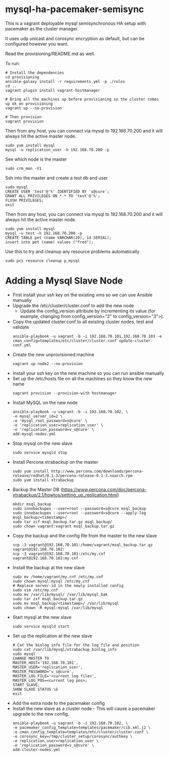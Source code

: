 # mysql-ha-pacemaker-semisync

This is a vagrant deployable mysql semisynchronous HA setup with pacemaker as the cluster manager.

It uses udp unicast and corosync encryption as default, but can be configured however you want. 

Read the provisioning/README.md as well.

To run:

    # Install the dependencies
    cd provisioning
    ansible-galaxy install -r requirements.yml -p ./roles
    cd ..
    vagrant plugin install vagrant-hostmanager
    
    # Bring all the machines up before provisioning so the cluster comes up ok on provisioning
    vagrant up --no-provision
        
    # Then provision
    vagrant provision
    
Then from any host, you can connect via mysql to 192.168.70.200 and it will always hit the active master node.
    
    sudo yum install mysql
    mysql -u replication_user -h 192.168.70.200 -p

See which node is the master

    sudo crm_mon -V1

Ssh into the master and create a test db and user
    
    sudo mysql 
    CREATE USER 'test'@'%' IDENTIFIED BY 's@cure';
    GRANT ALL PRIVILEGES ON *.* TO 'test'@'%';
    FLUSH PRIVILEGES;
    exit
    
Then from any host, you can connect via mysql to 192.168.70.200 and it will always hit the active master node.
    
    sudo yum install mysql
    mysql -u test -h 192.168.70.200 -p
    CREATE TABLE pet (name VARCHAR(20), id SERIAL);
    insert into pet (name) values ("fred");

Use this to try and cleanup any resource problems automatically

    sudo pcs resource cleanup p_mysql
    
# Adding a Mysql Slave Node
- First install your ssh key on the existing vms so we can use Ansible manually
- Upgrade the /etc/cluster/cluster.conf to add the new node 
  - Update the config_version attribute by incrementing its value (for example, changing from config_version="2" to config_version="3">).   
- Copy the updated cluster.conf to all existing cluster nodes, test and validate
  ```
  ansible-playbook -u vagrant -b -i 192.168.70.101,192.168.70.103 -e cman_config=templates/etc/cluster/cluster.conf update-cluster-conf.yml
  ```
- Create the new unprovisioned machine
  ```
  vagrant up node2 --no-provision
  ```
- Install your ssh key on the new machine so you can run ansible manually
- Set up the /etc/hosts file on all the machines so they know the new name
  ```
  vagrant provision --provision-with hostmanager
  ```
- Install MySQL on the new node
  ```
  ansible-playbook -u vagrant -b -i 192.168.70.102, \
  -e mysql_server_id=2 \
  -e 'mysql_root_password=s@cure' \
  -e 'replication_user=replication_user' \
  -e 'replication_password=v_s@cure' \
  add-mysql-nodes.yml
  ```
- Stop mysql on the new slave
  ```
  sudo service mysqld stop
  ```
- Install Percona xtrabackup on the master
  ```
  sudo yum install http://www.percona.com/downloads/percona-release/redhat/0.1-3/percona-release-0.1-3.noarch.rpm
  sudo yum install xtrabackup
  ```
- Backup the Master DB (https://www.percona.com/doc/percona-xtrabackup/2.1/howtos/setting_up_replication.html)
  ```
  mkdir msql_backup
  sudo innobackupex --user=root --password=s@cure msql_backup
  sudo innobackupex --user=root --password=s@cure --apply-log msql_backup/<timestamp>/
  sudo tar zcf msql_backup.tar.gz msql_backup/
  sudo chown vagrant:vagrant msql_backup.tar.gz
  ```
- Copy the backup and the config file from the master to the new slave 
  ```
  scp -3 vagrant@192.168.70.101:/home/vagrant/msql_backup.tar.gz vagrant@192.168.70.102:
  scp -3 vagrant@192.168.70.101:/etc/my.cnf vagrant@192.168.70.102:my.cnf
  ```
- Install the backup at the new slave
  ```
  sudo mv /home/vagrant/my.cnf /etc/my.cnf
  sudo chown mysql:mysql /etc/my.cnf
  # Replace server-id in the newly installed config
  sudo vim /etc/my.cnf
  sudo mv /var/lib/mysql/ /var/lib/mysql_bak
  sudo tar zxf msql_backup.tar.gz
  sudo mv msql_backup/<timestamp>/ /var/lib/mysql
  sudo chown -R mysql:mysql /var/lib/mysql
  ```
- Start mysql at the new slave
  ```
  sudo service mysqld start
  ```
- Set up the replication at the new slave
  ```
  # Cat the binlog info file for the log file and position
  sudo cat /var/lib/mysql/xtrabackup_binlog_info
  sudo mysql
  CHANGE MASTER TO
  MASTER_HOST='192.168.70.101',
  MASTER_USER='replication_user',
  MASTER_PASSWORD='v_s@cure',
  MASTER_LOG_FILE='<current log file>',
  MASTER_LOG_POS=<current log pos>;
  START SLAVE;
  SHOW SLAVE STATUS \G
  exit
  ```
- Add the extra node to the pacemaker config
- Install the new slave as a cluster node - This will cause a pacemaker upgrade to the new config.
  ```
  ansible-playbook -u vagrant -b -i 192.168.70.102, \
  -e pacemaker_config_template=templates/pacemaker/cib.xml.j2 \
  -e cman_config_template=templates/etc/cluster/cluster.conf \
  -e corosync_key=/tmp/cluster_setup/corosync/authkey \
  -e replication_user=replication_user \
  -e 'replication_password=v_s@cure' \
  add-cluster-nodes.yml
  ```
